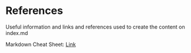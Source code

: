 # References

Useful information and links and references used to create the content on index.md

Markdown Cheat Sheet: [Link](https://commonmark.org/help/)

